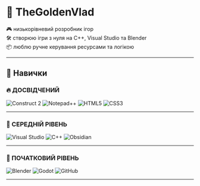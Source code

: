 # 👑 TheGoldenVlad  

🎮 низькорівневий розробник ігор   
🛠️ створюю ігри з нуля на C++, Visual Studio та Blender   
📦 люблю ручне керування ресурсами та логікою   


--- 

## 🧠 Навички 

### 🔥 ДОСВІДЧЕНИЙ  
![Construct 2](https://img.shields.io/badge/-Construct%202-blue?style=flat&logo=construct-3&logoColor=white)
![Notepad++](https://img.shields.io/badge/-Notepad++-90E59A?style=flat&logo=notepadplusplus&logoColor=black)
![HTML5](https://img.shields.io/badge/-HTML5-E34F26?style=flat&logo=html5&logoColor=white) 
![CSS3](https://img.shields.io/badge/-CSS3-1572B6?style=flat&logo=css3&logoColor=white)

---  
### 🎯 СЕРЕДНІЙ РІВЕНЬ  
![Visual Studio](https://img.shields.io/badge/-Visual%20Studio-5C2D91?style=flat&logo=visualstudio&logoColor=white) 
![C++](https://img.shields.io/badge/-C++-00599C?style=flat&logo=c%2b%2b&logoColor=white)
![Obsidian](https://img.shields.io/badge/-Obsidian-4B4B4B?style=flat&logo=obsidian&logoColor=white)

--- 

### 🐣 ПОЧАТКОВИЙ РІВЕНЬ 
![Blender](https://img.shields.io/badge/-Blender-F5792A?style=flat&logo=blender&logoColor=white) 
![Godot](https://img.shields.io/badge/-Godot-478CBF?style=flat&logo=godot-engine&logoColor=white)
![GitHub](https://img.shields.io/badge/-GitHub-181717?style=flat&logo=github&logoColor=white)

---

